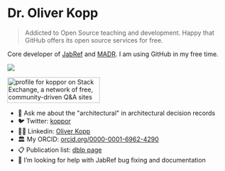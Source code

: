 # Dr. Oliver Kopp

> Addicted to Open Source teaching and development. Happy that GitHub offers its open source services for free.

Core developer of [JabRef](https://www.jabref.org/) and [MADR](http://adr.github.io/madr).
I am using GitHub in my free time.

![](https://github-readme-stats.vercel.app/api?username=koppor&show_icons=true)

<a href="https://stackexchange.com/users/467725"><img src="https://stackexchange.com/users/flair/467725.png" width="208" height="58" alt="profile for koppor on Stack Exchange, a network of free, community-driven Q&amp;A sites" title="profile for koppor on Stack Exchange, a network of free, community-driven Q&amp;A sites"></a>

- 💬 Ask me about the "architectural" in architectural decision records
- 🐦 Twitter: [koppor](http://twitter.com/koppor)
- 🧑‍💼 Linkedin: [Oliver Kopp](https://www.linkedin.com/in/oliverkopp) 
- 🏛 My ORCID: [orcid.org/0000-0001-6962-4290](https://orcid.org/0000-0001-6962-4290)
- 📋 Publication list: [dblp page](https://dblp.org/pid/29/3402)
- 🤔 I’m looking for help with JabRef bug fixing and documentation
